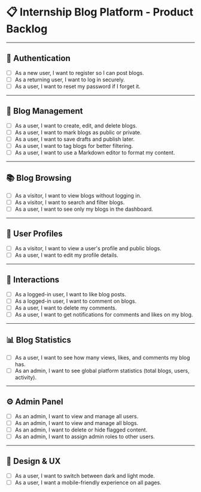 
# 📋 Internship Blog Platform - Product Backlog

---

## 🔐 Authentication
- [ ] As a new user, I want to register so I can post blogs.
- [ ] As a returning user, I want to log in securely.
- [ ] As a user, I want to reset my password if I forget it.

---

## 📝 Blog Management
- [ ] As a user, I want to create, edit, and delete blogs.
- [ ] As a user, I want to mark blogs as public or private.
- [ ] As a user, I want to save drafts and publish later.
- [ ] As a user, I want to tag blogs for better filtering.
- [ ] As a user, I want to use a Markdown editor to format my content.

---

## 📚 Blog Browsing
- [ ] As a visitor, I want to view blogs without logging in.
- [ ] As a visitor, I want to search and filter blogs.
- [ ] As a user, I want to see only my blogs in the dashboard.

---

## 👤 User Profiles
- [ ] As a visitor, I want to view a user's profile and public blogs.
- [ ] As a user, I want to edit my profile details.

---

## 💬 Interactions
- [ ] As a logged-in user, I want to like blog posts.
- [ ] As a logged-in user, I want to comment on blogs.
- [ ] As a user, I want to delete my comments.
- [ ] As a user, I want to get notifications for comments and likes on my blog.

---

## 📊 Blog Statistics
- [ ] As a user, I want to see how many views, likes, and comments my blog has.
- [ ] As an admin, I want to see global platform statistics (total blogs, users, activity).

---

## ⚙️ Admin Panel
- [ ] As an admin, I want to view and manage all users.
- [ ] As an admin, I want to view and manage all blogs.
- [ ] As an admin, I want to delete or hide flagged content.
- [ ] As an admin, I want to assign admin roles to other users.

---

## 🎨 Design & UX
- [ ] As a user, I want to switch between dark and light mode.
- [ ] As a user, I want a mobile-friendly experience on all pages.
